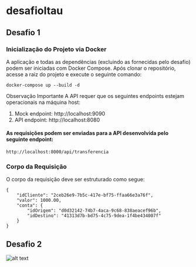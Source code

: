 # desafioItau

## Desafio 1

### Inicialização do Projeto via Docker

A aplicação e todas as dependências (excluindo as fornecidas pelo desafio) podem ser iniciadas com Docker Compose. Após clonar o repositório, acesse a raiz do projeto e execute o seguinte comando:

```docker-compose up --build -d ```

Observação Importante
A API requer que os seguintes endpoints estejam operacionais na máquina host:

1. Mock endpoint: http://localhost:9090
2. API endpoint: http://localhost:8080


#### As requisições podem ser enviadas para a API desenvolvida pelo seguinte endpoint:

```http://localhost:8000/api/transferencia```

### Corpo da Requisição
O corpo da requisição deve ser estruturado como segue:
```
{
    "idCliente": "2ceb26e9-7b5c-417e-bf75-ffaa66e3a76f",
    "valor": 1000.00,
    "conta": {
        "idOrigem": "d0d32142-74b7-4aca-9c68-838aeacef96b",
        "idDestino": "41313d7b-bd75-4c75-9dea-1f4be434007f"
    }
}
```

## Desafio 2

![alt text](https://github.com/Thiagopc/desafioItau/blob/dev/Arquitetura.png "Desafio 2")